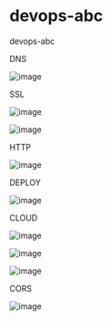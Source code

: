 # devops-abc
devops-abc


DNS

![image](https://user-images.githubusercontent.com/68786386/209311063-cecbfa27-2d5c-49d3-9b30-c475c06ecb0c.png)

SSL

![image](https://user-images.githubusercontent.com/68786386/209311653-e873e7a6-9b53-474f-9b1b-91db56f7530b.png)

![image](https://user-images.githubusercontent.com/68786386/209310897-3c082e0b-2f37-4cea-8c5d-af665287a6bb.png)

HTTP

![image](https://user-images.githubusercontent.com/68786386/209312264-d2cf0fe5-cf23-4b56-a8fb-8c95e43a5d1b.png)

DEPLOY

![image](https://user-images.githubusercontent.com/68786386/209312346-46941c4f-e12f-4772-b60c-c4a505ffbc7c.png)

CLOUD

![image](https://user-images.githubusercontent.com/68786386/209312699-4ba2ada6-6ef5-429d-894c-e9c87f4f4dbe.png)

![image](https://user-images.githubusercontent.com/68786386/209312975-72248ec4-321e-4346-a339-f009cae7438d.png)

![image](https://user-images.githubusercontent.com/68786386/209313465-ae93cd2a-55fc-402a-aeac-702baf7efa69.png)

CORS

![image](https://user-images.githubusercontent.com/68786386/209313020-7f60c983-6f02-44f6-a58b-2d4ccdb5b201.png)
